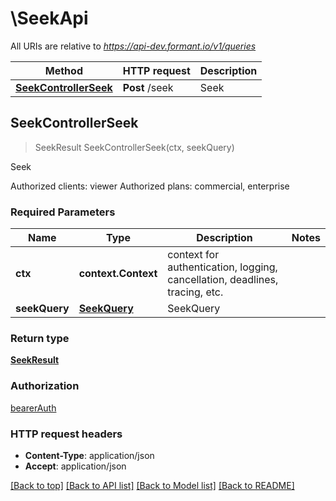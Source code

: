 # \SeekApi

All URIs are relative to *https://api-dev.formant.io/v1/queries*

Method | HTTP request | Description
------------- | ------------- | -------------
[**SeekControllerSeek**](SeekApi.md#SeekControllerSeek) | **Post** /seek | Seek



## SeekControllerSeek

> SeekResult SeekControllerSeek(ctx, seekQuery)

Seek

Authorized clients: viewer Authorized plans: commercial, enterprise

### Required Parameters


Name | Type | Description  | Notes
------------- | ------------- | ------------- | -------------
**ctx** | **context.Context** | context for authentication, logging, cancellation, deadlines, tracing, etc.
**seekQuery** | [**SeekQuery**](SeekQuery.md)| SeekQuery | 

### Return type

[**SeekResult**](SeekResult.md)

### Authorization

[bearerAuth](../README.md#bearerAuth)

### HTTP request headers

- **Content-Type**: application/json
- **Accept**: application/json

[[Back to top]](#) [[Back to API list]](../README.md#documentation-for-api-endpoints)
[[Back to Model list]](../README.md#documentation-for-models)
[[Back to README]](../README.md)

